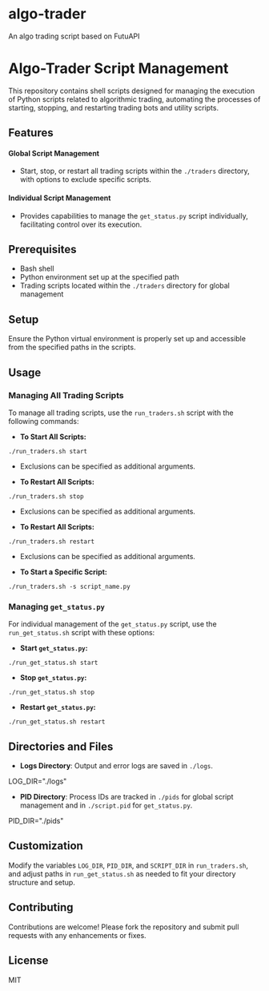# algo-trader
An algo trading script based on FutuAPI

# Algo-Trader Script Management

This repository contains shell scripts designed for managing the execution of Python scripts related to algorithmic trading, automating the processes of starting, stopping, and restarting trading bots and utility scripts.

## Features

#### Global Script Management
- Start, stop, or restart all trading scripts within the `./traders` directory, with options to exclude specific scripts.

#### Individual Script Management
- Provides capabilities to manage the `get_status.py` script individually, facilitating control over its execution.

## Prerequisites

- Bash shell
- Python environment set up at the specified path
- Trading scripts located within the `./traders` directory for global management

## Setup

Ensure the Python virtual environment is properly set up and accessible from the specified paths in the scripts.

## Usage

### Managing All Trading Scripts

To manage all trading scripts, use the `run_traders.sh` script with the following commands:

- **To Start All Scripts:**

`./run_traders.sh start`

- Exclusions can be specified as additional arguments.

- **To Restart All Scripts:**

`./run_traders.sh stop`

- Exclusions can be specified as additional arguments.

- **To Restart All Scripts:**

`./run_traders.sh restart`

- Exclusions can be specified as additional arguments.

- **To Start a Specific Script:**

`./run_traders.sh -s script_name.py`


### Managing `get_status.py`

For individual management of the `get_status.py` script, use the `run_get_status.sh` script with these options:

- **Start `get_status.py`:**

`./run_get_status.sh start`


- **Stop `get_status.py`:**

`./run_get_status.sh stop`


- **Restart `get_status.py`:**

`./run_get_status.sh restart`


## Directories and Files

- **Logs Directory**: Output and error logs are saved in `./logs`.

LOG_DIR="./logs"

- **PID Directory**: Process IDs are tracked in `./pids` for global script management and in `./script.pid` for `get_status.py`.

PID_DIR="./pids"


## Customization

Modify the variables `LOG_DIR`, `PID_DIR`, and `SCRIPT_DIR` in `run_traders.sh`, and adjust paths in `run_get_status.sh` as needed to fit your directory structure and setup.

## Contributing

Contributions are welcome! Please fork the repository and submit pull requests with any enhancements or fixes.

## License

MIT
